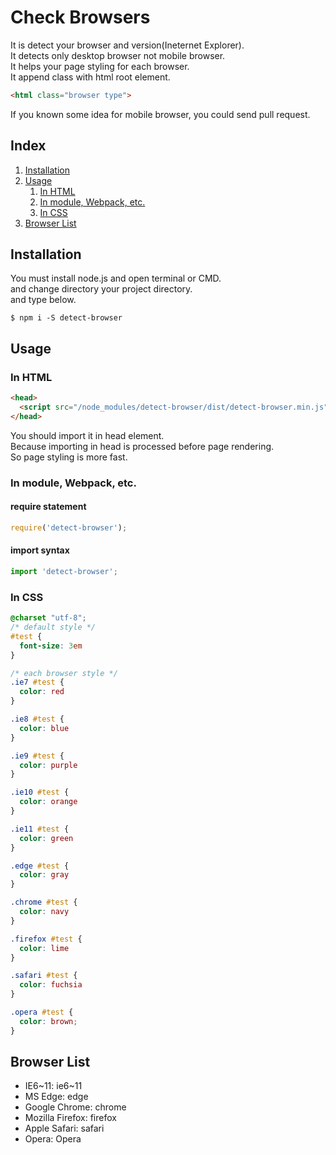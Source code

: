 # Check Browsers
It is detect your browser and version(Ineternet Explorer).  
It detects only desktop browser not mobile browser.  
It helps your page styling for each browser.  
It append class with html root element.  
```html
<html class="browser type">
```
If you known some idea for mobile browser, you could send pull request.

## Index
1. [Installation](#Installation)
2. [Usage](#Usage)
    1. [In HTML](#In-HTML)
    2. [In module, Webpack, etc.](#In-Module-Webpack-etc)
    3. [In CSS](#In-CSS)
3. [Browser List](#Browser-List)

## Installation
You must install node.js and open terminal or CMD.  
and change directory your project directory.  
and type below.
```
$ npm i -S detect-browser
```

## Usage
### In HTML
```html
<head>
  <script src="/node_modules/detect-browser/dist/detect-browser.min.js"></script>
</head>
```
You should import it in head element.  
Because importing in head is processed before page rendering.  
So page styling is more fast.

### In module, Webpack, etc.
#### require statement
```javascript
require('detect-browser');
```

#### import syntax
```javascript
import 'detect-browser';
```

### In CSS
```css
@charset "utf-8";
/* default style */
#test {
  font-size: 3em
}

/* each browser style */
.ie7 #test {
  color: red
}

.ie8 #test {
  color: blue
}

.ie9 #test {
  color: purple
}

.ie10 #test {
  color: orange
}

.ie11 #test {
  color: green
}

.edge #test {
  color: gray
}

.chrome #test {
  color: navy
}

.firefox #test {
  color: lime
}

.safari #test {
  color: fuchsia
}

.opera #test {
  color: brown;
}
```

## Browser List
* IE6~11: ie6~11
* MS Edge: edge
* Google Chrome: chrome
* Mozilla Firefox: firefox
* Apple Safari: safari
* Opera: Opera